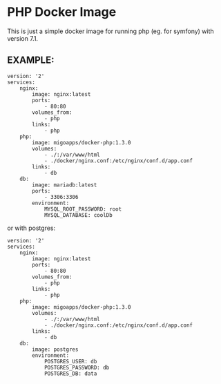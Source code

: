 PHP Docker Image
========================

This is just a simple docker image for running php (eg. for symfony) with version 7.1.

EXAMPLE:
-------

```
version: '2'
services:
    nginx:
        image: nginx:latest
        ports:
            - 80:80
        volumes_from:
            - php
        links:
            - php
    php:
        image: migoapps/docker-php:1.3.0
        volumes:
            - ./:/var/www/html
            - ./docker/nginx.conf:/etc/nginx/conf.d/app.conf
        links:
            - db
    db:
        image: mariadb:latest
        ports:
            - 3306:3306
        environment:
            MYSQL_ROOT_PASSWORD: root
            MYSQL_DATABASE: coolDb
```

or with postgres:

```
version: '2'
services:
    nginx:
        image: nginx:latest
        ports:
            - 80:80
        volumes_from:
            - php
        links:
            - php
    php:
        image: migoapps/docker-php:1.3.0
        volumes:
            - ./:/var/www/html
            - ./docker/nginx.conf:/etc/nginx/conf.d/app.conf
        links:
            - db
    db:
        image: postgres
        environment:
            POSTGRES_USER: db
            POSTGRES_PASSWORD: db
            POSTGRES_DB: data
```
